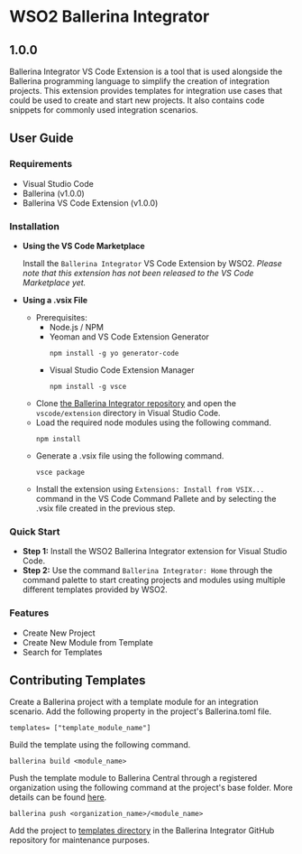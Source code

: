 # WSO2 Ballerina Integrator
## 1.0.0

Ballerina Integrator VS Code Extension is a tool that is used alongside the Ballerina programming language to simplify the creation of integration projects. This extension provides templates for integration use cases that could be used to create and start new projects. It also contains code snippets for commonly used integration scenarios.

## User Guide

### Requirements
  - Visual Studio Code
  - Ballerina (v1.0.0)
  - Ballerina VS Code Extension (v1.0.0)

### Installation
* **Using the VS Code Marketplace**

    Install the `Ballerina Integrator` VS Code Extension by WSO2.
*Please note that this extension has not been released to the VS Code Marketplace yet.*

* **Using a .vsix File**
   * Prerequisites:
     - Node.js / NPM
     - Yeoman and VS Code Extension Generator
        ```
        npm install -g yo generator-code
        ```
     - Visual Studio Code Extension Manager
        ```
        npm install -g vsce
        ```
   - Clone [the Ballerina Integrator repository](https://github.com/wso2/ballerina-integrator) and open the `vscode/extension` directory in Visual Studio Code.
   - Load the required node modules using the following command.
        ```
        npm install
        ```
   - Generate a .vsix file using the following command.
        ```
        vsce package
        ```
   - Install the extension using `Extensions: Install from VSIX...` command in the VS Code Command Pallete and by selecting the .vsix file created in the previous step.

### Quick Start
- **Step 1:** Install the WSO2 Ballerina Integrator extension for Visual Studio Code.
- **Step 2:** Use the command `Ballerina Integrator: Home` through the command palette to start creating projects and modules using multiple different templates provided by WSO2.

### Features
- Create New Project
- Create New Module from Template
- Search for Templates

## Contributing Templates
Create a Ballerina project with a template module for an integration scenario.
Add the following property in the project's Ballerina.toml file.
```
templates= ["template_module_name"]
```
Build the template using the following command.
```
ballerina build <module_name>
```
Push the template module to Ballerina Central through a registered organization using the following command at the project's base folder. More details can be found [here](https://v1-0.ballerina.io/learn/how-to-publish-modules/).
```
ballerina push <organization_name>/<module_name>
```
Add the project to [templates directory](https://github.com/wso2/ballerina-integrator/tree/master/templates) in the Ballerina Integrator GitHub repository for maintenance purposes.
